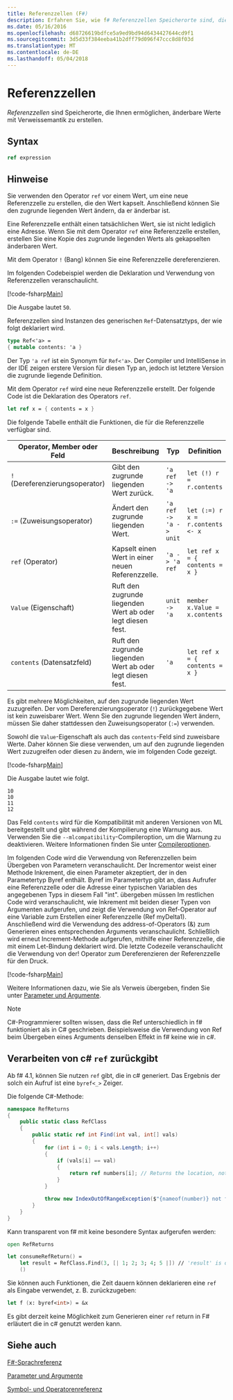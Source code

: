 ```yaml
---
title: Referenzzellen (F#)
description: Erfahren Sie, wie f# Referenzzellen Speicherorte sind, die Ihnen ermöglichen, änderbare Werte mit Verweissemantik zu erstellen.
ms.date: 05/16/2016
ms.openlocfilehash: d68726619bdfce5a9ed9bd94d6434427644cd9f1
ms.sourcegitcommit: 3d5d33f384eeba41b2dff79d096f47ccc8d8f03d
ms.translationtype: MT
ms.contentlocale: de-DE
ms.lasthandoff: 05/04/2018
---
```

# <a name="reference-cells"></a>Referenzzellen

*Referenzzellen* sind Speicherorte, die Ihnen ermöglichen, änderbare Werte mit Verweissemantik zu erstellen.

## <a name="syntax"></a>Syntax

```fsharp
ref expression
```

## <a name="remarks"></a>Hinweise
Sie verwenden den Operator `ref` vor einem Wert, um eine neue Referenzzelle zu erstellen, die den Wert kapselt. Anschließend können Sie den zugrunde liegenden Wert ändern, da er änderbar ist.

Eine Referenzzelle enthält einen tatsächlichen Wert, sie ist nicht lediglich eine Adresse. Wenn Sie mit dem Operator `ref` eine Referenzzelle erstellen, erstellen Sie eine Kopie des zugrunde liegenden Werts als gekapselten änderbaren Wert.

Mit dem Operator `!` (Bang) können Sie eine Referenzzelle dereferenzieren.

Im folgenden Codebeispiel werden die Deklaration und Verwendung von Referenzzellen veranschaulicht.

[!code-fsharp[Main](../../../samples/snippets/fsharp/lang-ref-1/snippet2201.fs)]

Die Ausgabe lautet `50`.

Referenzzellen sind Instanzen des generischen `Ref`-Datensatztyps, der wie folgt deklariert wird.

```fsharp
type Ref<'a> =
{ mutable contents: 'a }
```

Der Typ `'a ref` ist ein Synonym für `Ref<'a>`. Der Compiler und IntelliSense in der IDE zeigen erstere Version für diesen Typ an, jedoch ist letztere Version die zugrunde liegende Definition.

Mit dem Operator `ref` wird eine neue Referenzzelle erstellt. Der folgende Code ist die Deklaration des Operators `ref`.

```fsharp
let ref x = { contents = x }
```

Die folgende Tabelle enthält die Funktionen, die für die Referenzzelle verfügbar sind.

|Operator, Member oder Feld|Beschreibung|Typ|Definition|
|--------------------------|-----------|----|----------|
|`!` (Dereferenzierungsoperator)|Gibt den zugrunde liegenden Wert zurück.|`'a ref -> 'a`|`let (!) r = r.contents`|
|`:=` (Zuweisungsoperator)|Ändert den zugrunde liegenden Wert.|`'a ref -> 'a -> unit`|`let (:=) r x = r.contents <- x`|
|`ref` (Operator)|Kapselt einen Wert in einer neuen Referenzzelle.|`'a -> 'a ref`|`let ref x = { contents = x }`|
|`Value` (Eigenschaft)|Ruft den zugrunde liegenden Wert ab oder legt diesen fest.|`unit -> 'a`|`member x.Value = x.contents`|
|`contents` (Datensatzfeld)|Ruft den zugrunde liegenden Wert ab oder legt diesen fest.|`'a`|`let ref x = { contents = x }`|
Es gibt mehrere Möglichkeiten, auf den zugrunde liegenden Wert zuzugreifen. Der vom Dereferenzierungsoperator (`!`) zurückgegebene Wert ist kein zuweisbarer Wert. Wenn Sie den zugrunde liegenden Wert ändern, müssen Sie daher stattdessen den Zuweisungsoperator (`:=`) verwenden.

Sowohl die `Value`-Eigenschaft als auch das `contents`-Feld sind zuweisbare Werte. Daher können Sie diese verwenden, um auf den zugrunde liegenden Wert zuzugreifen oder diesen zu ändern, wie im folgenden Code gezeigt.

[!code-fsharp[Main](../../../samples/snippets/fsharp/lang-ref-1/snippet2203.fs)]

Die Ausgabe lautet wie folgt.

```
10
10
11
12
```

Das Feld `contents` wird für die Kompatibilität mit anderen Versionen von ML bereitgestellt und gibt während der Kompilierung eine Warnung aus. Verwenden Sie die `--mlcompatibility`-Compileroption, um die Warnung zu deaktivieren. Weitere Informationen finden Sie unter [Compileroptionen](compiler-options.md).

Im folgenden Code wird die Verwendung von Referenzzellen beim Übergeben von Parametern veranschaulicht. Der Incrementor weist einer Methode Inkrement, die einen Parameter akzeptiert, der in den Parametertyp Byref enthält. Byref im Parametertyp gibt an, dass Aufrufer eine Referenzzelle oder die Adresse einer typischen Variablen des angegebenen Typs in diesem Fall "int". übergeben müssen Im restlichen Code wird veranschaulicht, wie Inkrement mit beiden dieser Typen von Argumenten aufgerufen, und zeigt die Verwendung von Ref-Operator auf eine Variable zum Erstellen einer Referenzzelle (Ref myDelta1). Anschließend wird die Verwendung des address-of-Operators (&amp;) zum Generieren eines entsprechenden Arguments veranschaulicht. Schließlich wird erneut Increment-Methode aufgerufen, mithilfe einer Referenzzelle, die mit einem Let-Bindung deklariert wird. Die letzte Codezeile veranschaulicht die Verwendung von der! Operator zum Dereferenzieren der Referenzzelle für den Druck.

[!code-fsharp[Main](../../../samples/snippets/fsharp/lang-ref-1/snippet2204.fs)]

Weitere Informationen dazu, wie Sie als Verweis übergeben, finden Sie unter [Parameter und Argumente](parameters-and-arguments.md).

>[!NOTE]
C#-Programmierer sollten wissen, dass die Ref unterschiedlich in f# funktioniert als in C# geschrieben. Beispielsweise die Verwendung von Ref beim Übergeben eines Arguments denselben Effekt in f# keine wie in c#.

## <a name="consuming-c-ref-returns"></a>Verarbeiten von c# `ref` zurückgibt

Ab f# 4.1, können Sie nutzen `ref` gibt, die in c# generiert.  Das Ergebnis der solch ein Aufruf ist eine `byref<_>` Zeiger.

Die folgende C#-Methode:

```csharp
namespace RefReturns
{
    public static class RefClass
    {
        public static ref int Find(int val, int[] vals)
        {
            for (int i = 0; i < vals.Length; i++)
            {
                if (vals[i] == val)
                {
                    return ref numbers[i]; // Returns the location, not the value
                }
            }

            throw new IndexOutOfRangeException($"{nameof(number)} not found");
        }
    }
}
```

Kann transparent von f# mit keine besondere Syntax aufgerufen werden:

```fsharp
open RefReturns

let consumeRefReturn() =
    let result = RefClass.Find(3, [| 1; 2; 3; 4; 5 |]) // 'result' is of type 'byref<int>'.
    ()
```

Sie können auch Funktionen, die Zeit dauern können deklarieren eine `ref` als Eingabe verwendet, z. B. zurückzugeben:

```fsharp
let f (x: byref<int>) = &x
```

Es gibt derzeit keine Möglichkeit zum Generieren einer `ref` return in F# erläutert die in c# genutzt werden kann.

## <a name="see-also"></a>Siehe auch
[F#-Sprachreferenz](index.md)

[Parameter und Argumente](parameters-and-arguments.md)

[Symbol- und Operatorenreferenz](symbol-and-operator-reference/index.md)
